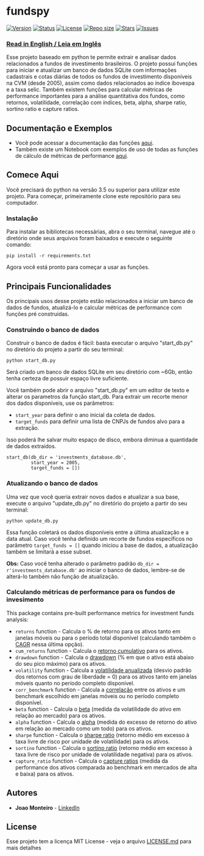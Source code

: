 # fundspy

[![Version](https://img.shields.io/pypi/v/fundspy)]() [![Status](https://img.shields.io/pypi/status/fundspy)]()  [![License](https://img.shields.io/github/license/joaopm33/fundspy)]() [![Repo size](https://img.shields.io/github/repo-size/joaopm33/fundspy)]()   [![Stars](https://img.shields.io/github/stars/joaopm33/fundspy)]()  [![Issues](https://img.shields.io/github/issues/joaopm33/fundspy)]() 

### [Read in English / Leia em Inglês](README.md)

Esse projeto baseado em python te permite extrair e analisar dados relacionados a fundos de investimento brasileiros. 
O projeto possui funções para iniciar e atualizar um banco de dados SQLite com informações cadastrais e cotas diárias de todos os fundos de investimento disponíveis na CVM (desde 2005), assim como dados relacionados ao índice ibovespa e a taxa selic.
Também existem funções para calcular métricas de performance importantes para a análise quantitativa dos fundos, como retornos, volatilidade, correlação com índices, beta, alpha, sharpe ratio, sortino ratio e capture ratios.


## Documentação e Exemplos
* Você pode acessar a documentação das funções [aqui](https://joaopm33.github.io/fundspy/docs/fundspy.html).
* Também existe um Notebook com exemplos de uso de todas as funções de cálculo de métricas de performance [aqui](https://jovian.ai/joaopm33/fundspy-example-notebook).


## Comece Aqui
Você precisará do python na versão 3.5 ou superior para utilizar este projeto. Para começar, primeiramente clone este repositório para seu computador. 

### Instalação

Para instalar as bibliotecas necessárias, abra o seu terminal, navegue até o diretório onde seus arquivos foram baixados e execute o seguinte comando:

```
pip install -r requirements.txt
```

Agora você está pronto para começar a usar as funções.


## Principais Funcionalidades

Os principais usos desse projeto estão relacionados a iniciar um banco de dados de fundos, atualizá-lo e calcular métricas de performance com funções pré construidas.


### Construindo o banco de dados

Construir o banco de dados é fácil: basta executar o arquivo "start_db.py" no diretório do projeto a partir do seu terminal:

```
python start_db.py
```

Será criado um banco de dados SQLite em seu diretório com ~6Gb, então tenha certeza de possuir espaço livre suficiente.

Você também pode abrir o arquivo "start_db.py" em um editor de texto e alterar os parametros da função start_db. Para extrair um recorte menor dos dados disponíveis, use os parâmetros:

* ```start_year``` para definir o ano inicial da coleta de dados. 
* ```target_funds``` para definir uma lista de CNPJs de fundos alvo para a extração.

Isso poderá lhe salvar muito espaço de disco, embora diminua a quantidade de dados extraidos.

```
start_db(db_dir = 'investments_database.db', 
         start_year = 2005, 
         target_funds = [])
```

### Atualizando o banco de dados

Uma vez que você queria extrair novos dados e atualizar a sua base, execute o arquivo "update_db.py" no diretório do projeto a partir do seu terminal:

```
python update_db.py
```
Essa função coletará os dados disponíveis entre a última atualização e a data atual. Caso você tenha definido um recorte de fundos específicos no parâmetro ```target_funds = []``` quando iniciou a base de dados, a atualização também se limitará a esse subset.

**Obs:** Caso você tenha alterado o parâmetro padrão ```db_dir = r'investments_database.db'``` ao iniciar o banco de dados, lembre-se de alterá-lo também não função de atualização.

### Calculando métricas de performance para os fundos de invesimento
This package contains pre-built performance metrics for investment funds analysis:
* ```returns``` function - Calcula o % de retorno para os ativos tanto em janelas móveis ou para o período total disponível (calculando também o [CAGR](https://www.investopedia.com/terms/c/cagr.asp) nessa última opção).
* ```cum_returns``` function - Calcula o [retorno cumulativo](https://www.investopedia.com/terms/c/cumulativereturn.asp) para os ativos.
* ```drawdown``` function - Calcula o [drawdown](https://www.investopedia.com/terms/d/drawdown.asp) (% em que o ativo está abaixo do seu pico máximo) para os ativos.
* ```volatility``` function - Calcula a [volatilidade anualizada](https://www.investopedia.com/terms/v/volatility.asp) (desvio padrão dos retornos com grau de liberdade = 0) para os ativos tanto em janelas móveis quanto no período completo disponível.
* ```corr_benchmark``` function - Calcula a [correlação](https://www.investopedia.com/terms/c/correlationcoefficient.asp) entre os ativos e um benchmark escolhido em janelas móveis ou no período completo disponível.
* ```beta``` function - Calcula o [beta](https://www.investopedia.com/terms/b/beta.asp) (medida da volatilidade do ativo em relação ao mercado) para os ativos.
* ```alpha``` function - Calcula o [alpha](https://www.investopedia.com/terms/a/alpha.asp) (medida do excesso de retorno do ativo em relação ao mercado como um todo) para os ativos.
* ```sharpe``` function - Calcula o [sharpe ratio](https://www.investopedia.com/terms/s/sharperatio.asp) (retorno médio em excesso à taxa livre de risco por unidade de volatilidade) para os ativos.
* ```sortino``` function - Calcula o [sortino ratio](https://www.investopedia.com/terms/s/sortinoratio.asp) (retorno médio em excesso à taxa livre de risco por unidade de volatilidade negativa) para os ativos.
* ```capture_ratio``` function - Calcula o [capture ratios](https://cleartax.in/s/capture-ratio) (medida da performance dos ativos comparada ao benchmark em mercados de alta e baixa) para os ativos.


## Autores

* **Joao Monteiro** - [LinkedIn](https://www.linkedin.com/in/joao-penido-monteiro/)


## License

Esse projeto tem a licença MIT License - veja o arquivo [LICENSE.md](LICENSE.md) para mais detalhes
